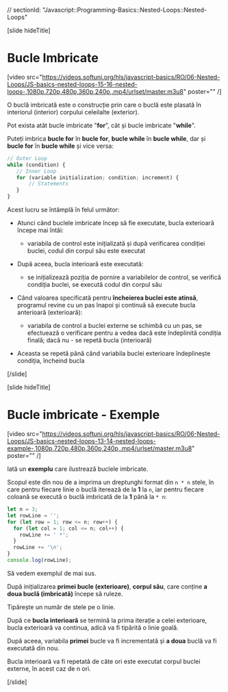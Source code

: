 // sectionId: "Javascript::Programming-Basics::Nested-Loops::Nested-Loops"

[slide hideTitle]

# Bucle Imbricate

[video src="https://videos.softuni.org/hls/javascript-basics/RO/06-Nested-Loops/JS-basics-nested-loops-15-16-nested-loops-,1080p,720p,480p,360p,240p,.mp4/urlset/master.m3u8" poster="" /]

O buclă imbricată este o construcție prin care o buclă este plasată în interiorul \(interior\) corpului celeilalte \(exterior\).

Pot exista atât bucle imbricate "**for**", cât și bucle imbricate "**while**".

Puteți imbrica **bucle for** în **bucle for**, **bucle while** în **bucle while**, dar și **bucle for** în **bucle while** și vice versa: 

```js
// Outer Loop
while (condition) {
   // Inner Loop 
   for (variable initialization; condition; increment) {   
       // Statements
   }
}
```

Acest lucru se întâmplă în felul următor:

* Atunci când buclele imbricate încep să fie executate, bucla exterioară începe mai întâi:

     * variabila de control este inițializată și după verificarea condiției buclei, codul din corpul său este executat

* După aceea, bucla interioară este executată:

     * se inițializează poziția de pornire a variabilelor de control, se verifică condiția buclei, se execută codul din corpul său

* Când valoarea specificată pentru **încheierea buclei este atinsă**, programul revine cu un pas înapoi și continuă să execute bucla anterioară (exterioară):

     * variabila de control a buclei externe se schimbă cu un pas, se efectuează o verificare pentru a vedea dacă este îndeplinită condiția finală; dacă nu - se repetă bucla (interioară)

* Aceasta se repetă până când variabila buclei exterioare îndeplinește condiția, încheind bucla


[/slide]

[slide hideTitle]

# Bucle imbricate - Exemple

[video src="https://videos.softuni.org/hls/javascript-basics/RO/06-Nested-Loops/JS-basics-nested-loops-13-14-nested-loops-example-,1080p,720p,480p,360p,240p,.mp4/urlset/master.m3u8" poster="" /]

Iată un **exemplu** care ilustrează buclele imbricate.

Scopul este din nou de a imprima un dreptunghi format din `n * n` stele, în care pentru fiecare linie o buclă iterează de la **1** la `n`, iar pentru fiecare coloană se execută o buclă imbricată de la **1** până la `* n`:

```js live
let n = 3;
let rowLine = '';
for (let row = 1; row <= n; row++) {
  for (let col = 1; col <= n; col++) {
    rowLine += ' *';
  }
  rowLine += '\n';
}
console.log(rowLine);
```

Să vedem exemplul de mai sus.

După inițializarea **primei bucle (exterioare)**, **corpul său**, care conține **a doua buclă (imbricată)** începe să ruleze.

Tipărește un număr de stele pe o linie.

După ce **bucla interioară** se termină la prima iterație a celei exterioare, bucla exterioară va continua, adică va fi tipărită o linie goală.

După aceea, variabila **primei** bucle va fi incrementată și **a doua** buclă va fi executată din nou.

Bucla interioară va fi repetată de câte ori este executat corpul buclei externe, în acest caz de n ori.

[/slide]
